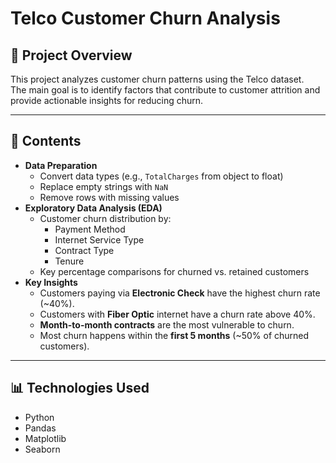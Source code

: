 # Telco Customer Churn Analysis

## 📌 Project Overview
This project analyzes customer churn patterns using the Telco dataset.  
The main goal is to identify factors that contribute to customer attrition and provide actionable insights for reducing churn.

---

## 📂 Contents
- **Data Preparation**
  - Convert data types (e.g., `TotalCharges` from object to float)
  - Replace empty strings with `NaN`
  - Remove rows with missing values
- **Exploratory Data Analysis (EDA)**
  - Customer churn distribution by:
    - Payment Method
    - Internet Service Type
    - Contract Type
    - Tenure
  - Key percentage comparisons for churned vs. retained customers
- **Key Insights**
  - Customers paying via **Electronic Check** have the highest churn rate (~40%).
  - Customers with **Fiber Optic** internet have a churn rate above 40%.
  - **Month-to-month contracts** are the most vulnerable to churn.
  - Most churn happens within the **first 5 months** (~50% of churned customers).

---

## 📊 Technologies Used
- Python
- Pandas
- Matplotlib
- Seaborn

